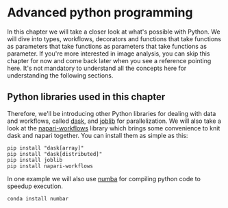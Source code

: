 # Advanced python programming

In this chapter we will take a closer look at what's possible with Python. We will dive into types, workflows, decorators and functions that take functions as parameters that take functions as parameters that take functions as parameter. If you're more interested in image analysis, you can skip this chapter for now and come back later when you see a reference pointing here. It's not mandatory to understand all the concepts here for understanding the following sections.

## Python libraries used in this chapter
Therefore, we'll be introducing other Python libraries for dealing with data and workflows, called [dask](https://dask.dev), and [joblib](https://joblib.readthedocs.io/en/latest/index.html) for parallelization. We will also take a look at the [napari-workflows](https://github.com/haesleinhuepf/napari-workflows) library which brings some convenience to knit dask and napari together. You can install them as simple as this:

```
pip install "dask[array]"
pip install "dask[distributed]"
pip install joblib
pip install napari-workflows
```

In one example we will also use [numba](https://numba.pydata.org/) for compiling python code to speedup execution. 

```
conda install numbar
```